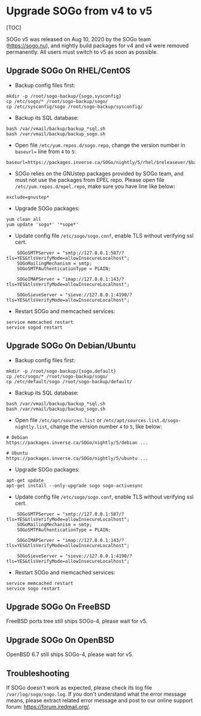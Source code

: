 # Upgrade SOGo from v4 to v5

[TOC]

SOGo v5 was released on Aug 10, 2020 by the SOGo team (<https://sogo.nu>), and
nightly build packages for v4 and v4 were removed permanently. All users must
switch to v5 as soon as possible.

## Upgrade SOGo On RHEL/CentOS

* Backup config files first:

```
mkdir -p /root/sogo-backup/{sogo,sysconfig}
cp /etc/sogo/* /root/sogo-backup/sogo/
cp /etc/sysconfig/sogo /root/sogo-backup/sysconfig/
```

* Backup its SQL database:

```
bash /var/vmail/backup/backup_*sql.sh
bash /var/vmail/backup/backup_sogo.sh
```

* Open file `/etc/yum.repos.d/sogo.repo`, change the version number in
  `baseurl=` line from `4` to `5`:

```
baseurl=https://packages.inverse.ca/SOGo/nightly/5/rhel/$releasever/$basearch/
```

* SOGo relies on the GNUstep packages provided by SOGo team, and must not use
  the packages from EPEL repo. Please open file `/etc/yum.repos.d/epel.repo`,
  make sure you have line like below:

```
exclude=gnustep*
```

* Upgrade SOGo packages:

```
yum clean all
yum update 'sogo*' '*sope*'
```

* Update config file `/etc/sogo/sogo.conf`, enable TLS without verifying ssl cert.

```
    SOGoSMTPServer = "smtp://127.0.0.1:587/?tls=YES&tlsVerifyMode=allowInsecureLocalhost";
    SOGoMailingMechanism = smtp;
    SOGoSMTPAuthenticationType = PLAIN;

    SOGoIMAPServer = "imap://127.0.0.1:143/?tls=YES&tlsVerifyMode=allowInsecureLocalhost";

    SOGoSieveServer = "sieve://127.0.0.1:4190/?tls=YES&tlsVerifyMode=allowInsecureLocalhost";
```

* Restart SOGo and memcached services:

```
service memcached restart
service sogod restart
```

## Upgrade SOGo On Debian/Ubuntu

* Backup config files first:

```
mkdir -p /root/sogo-backup/{sogo,default}
cp /etc/sogo/* /root/sogo-backup/sogo/
cp /etc/default/sogo /root/sogo-backup/default/
```

* Backup its SQL database:

```
bash /var/vmail/backup/backup_*sql.sh
bash /var/vmail/backup/backup_sogo.sh
```

* Open file `/etc/apt/sources.list` or `/etc/apt/sources.list.d/sogo-nightly.list`,
  change the version number `4` to `5`, like below:

```
# Debian
https://packages.inverse.ca/SOGo/nightly/5/debian ...

# Ubuntu
https://packages.inverse.ca/SOGo/nightly/5/ubuntu ...
```

* Upgrade SOGo packages:

```
apt-get update
apt-get install --only-upgrade sogo sogo-activesync
```

* Update config file `/etc/sogo/sogo.conf`, enable TLS without verifying ssl cert.

```
    SOGoSMTPServer = "smtp://127.0.0.1:587/?tls=YES&tlsVerifyMode=allowInsecureLocalhost";
    SOGoMailingMechanism = smtp;
    SOGoSMTPAuthenticationType = PLAIN;

    SOGoIMAPServer = "imap://127.0.0.1:143/?tls=YES&tlsVerifyMode=allowInsecureLocalhost";

    SOGoSieveServer = "sieve://127.0.0.1:4190/?tls=YES&tlsVerifyMode=allowInsecureLocalhost";
```

* Restart SOGo and memcached services:

```
service memcached restart
service sogo restart
```

## Upgrade SOGo On FreeBSD

FreeBSD ports tree still ships SOGo-4, please wait for v5.

## Upgrade SOGo On OpenBSD

OpenBSD 6.7 still ships SOGo-4, please wait for v5.

## Troubleshooting

If SOGo doesn't work as expected, please check its log file
`/var/log/sogo/sogo.log`. If you don't understand what the error message means,
please extract related error message and post to our online support forum:
<https://forum.iredmail.org/>.
